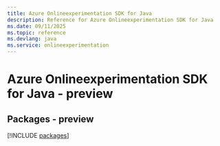 ```yaml
---
title: Azure Onlineexperimentation SDK for Java
description: Reference for Azure Onlineexperimentation SDK for Java
ms.date: 09/11/2025
ms.topic: reference
ms.devlang: java
ms.service: onlineexperimentation
---
```

# Azure Onlineexperimentation SDK for Java - preview
## Packages - preview
[!INCLUDE [packages](onlineexperimentation-index.md)]